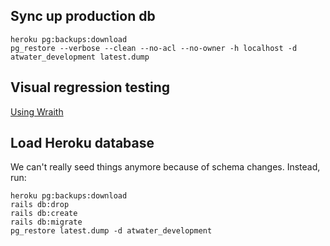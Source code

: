 ## Sync up production db 

```
heroku pg:backups:download
pg_restore --verbose --clean --no-acl --no-owner -h localhost -d atwater_development latest.dump
```

## Visual regression testing 

[Using Wraith](http://bbc-news.github.io/wraith/)

## Load Heroku database 

We can't really seed things anymore because of schema changes. Instead, run: 

```
heroku pg:backups:download
rails db:drop
rails db:create
rails db:migrate
pg_restore latest.dump -d atwater_development
```